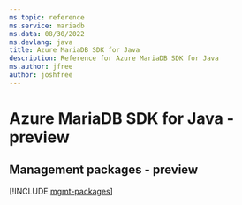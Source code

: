 ```yaml
---
ms.topic: reference
ms.service: mariadb
ms.data: 08/30/2022
ms.devlang: java
title: Azure MariaDB SDK for Java
description: Reference for Azure MariaDB SDK for Java
ms.author: jfree
author: joshfree
---
```

# Azure MariaDB SDK for Java - preview

## Management packages - preview
[!INCLUDE [mgmt-packages](mariadb-mgmt-index.md)]